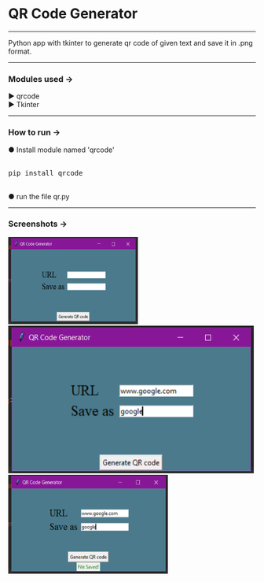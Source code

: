 
<h1>QR Code Generator</h1>
<hr>
Python app with tkinter to generate qr code of given text and save it in .png format.
<hr>

<h3>Modules used →</h3>
▶ qrcode<br>
▶ Tkinter
<hr/>
<h3>How to run →</h3>
● Install module named 'qrcode'<br><br>
<pre>pip install qrcode</pre><br>
● run the file qr.py<hr>

<h3>Screenshots →</h3>
<img src="https://github.com/swanandchavan/QR-Code_Generator/blob/main/1.PNG" alt="" width="264" height="177"><br>
<img src="https://github.com/swanandchavan/QR-Code_Generator/blob/main/2.PNG" alt="" width="500" height="300"><br>
<img src="https://github.com/swanandchavan/QR-Code_Generator/blob/main/3.PNG" alt="" width="325" height="201">
